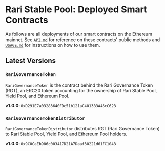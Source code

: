 # Rari Stable Pool: Deployed Smart Contracts

As follows are all deployments of our smart contracts on the Ethereum mainnet. See [`API.md`](API.md) for reference on these contracts' public methods and [`USAGE.md`](USAGE.md) for instructions on how to use them.

## Latest Versions

### `RariGovernanceToken`

`RariGovernanceToken` is the contract behind the Rari Governance Token (RGT), an ERC20 token accounting for the ownership of Rari Stable Pool, Yield Pool, and Ethereum Pool.

**v1.0.0**: `0xD291E7a03283640FDc51b121aC401383A46cC623`

### `RariGovernanceTokenDistributor`

`RariGovernanceTokenDistributor` distributes RGT (Rari Governance Token) to Rari Stable Pool, Yield Pool, and Ethereum Pool holders.

**v1.0.0**: `0x9C0CaEb986c003417D21A7Daaf30221d61FC1043`
